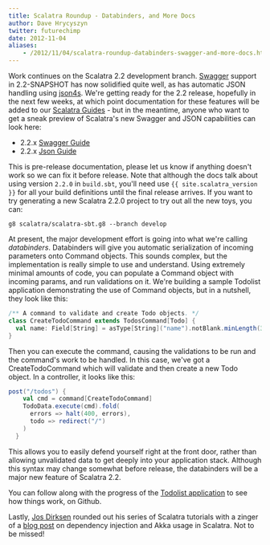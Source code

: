 ```yaml
---
title: Scalatra Roundup - Databinders, and More Docs
author: Dave Hrycyszyn
twitter: futurechimp
date: 2012-11-04
aliases:
    - /2012/11/04/scalatra-roundup-databinders-swagger-and-more-docs.html
---
```


Work continues on the Scalatra 2.2 development branch. [Swagger](http://swagger.wordnik.com) support in 2.2-SNAPSHOT has now solidified quite well, as has automatic JSON handling using [json4s](http://json4s.org). We're getting ready for the 2.2 release, hopefully in the next few weeks, at which point documentation for these features will be added to our [Scalatra Guides](http://scalatra.org/guides) - but in the meantime, anyone who want to get a sneak preview of Scalatra's new Swagger and JSON capabilities can look here:

* 2.2.x [Swagger Guide](https://github.com/scalatra/scalatra-website/blob/2.2/guides/swagger.md)
* 2.2.x [Json Guide](https://github.com/scalatra/scalatra-website/blob/2.2/guides/json.md)

This is pre-release documentation, please let us know if anything doesn't work so we can fix it before release. Note that although the docs talk about using version `2.2.0` in `build.sbt`, you'll need use `{{ site.scalatra_version }}` for all your build definitions until the final release arrives. If you want to try generating a new Scalatra 2.2.0 project to try out all the new toys, you can:

```
g8 scalatra/scalatra-sbt.g8 --branch develop
```

At present, the major development effort is going into what we're calling _databinders_. Databinders will give you automatic serialization of incoming parameters onto Command objects. This sounds complex, but the implementation is really simple to use and understand. Using extremely minimal amounts of code, you can populate a Command object with incoming params, and run validations on it. We're building a sample Todolist application demonstrating the use of Command objects, but in a nutshell, they look like this:

```scala
/** A command to validate and create Todo objects. */
class CreateTodoCommand extends TodosCommand[Todo] {
  val name: Field[String] = asType[String]("name").notBlank.minLength(3)
}
```

Then you can execute the command, causing the validations to be run and the command's work to be handled. In this case, we've got a CreateTodoCommand which will validate and then create a new Todo object. In a controller, it looks like this:

```scala
post("/todos") {
    val cmd = command[CreateTodoCommand]
    TodoData.execute(cmd).fold(
      errors => halt(400, errors),
      todo => redirect("/")
    )
  }
```

This allows you to easily defend yourself right at the front door, rather than allowing unvalidated data to get deeply into your application stack. Although this syntax may change somewhat before release, the databinders will be a major new feature of Scalatra 2.2.

You can follow along with the progress of the [Todolist application](https://github.com/scalatra/scalatra-databinding-example) to see how things work, on Github.

Lastly, [Jos Dirksen](http://twitter.com/josdirksen) rounded out his series of Scalatra tutorials with a zinger of a [blog post](http://www.smartjava.org/content/tutorial-getting-started-scala-and-scalatra-part-iv) on dependency injection and Akka usage in Scalatra. Not to be missed!
